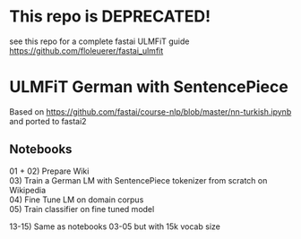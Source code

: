 
# This repo is DEPRECATED!

see this repo for a complete fastai ULMFiT guide https://github.com/floleuerer/fastai_ulmfit

# ULMFiT German with SentencePiece

Based on https://github.com/fastai/course-nlp/blob/master/nn-turkish.ipynb and ported to fastai2

## Notebooks

01 + 02) Prepare Wiki  
03) Train a German LM with SentencePiece tokenizer from scratch on Wikipedia  
04) Fine Tune LM on domain corpus   
05) Train classifier on fine tuned model  

13-15) Same as notebooks 03-05 but with 15k vocab size

